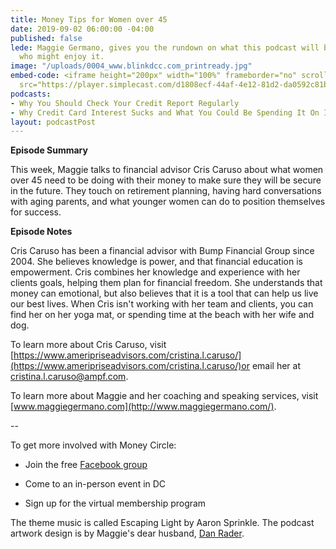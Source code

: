 ```yaml
---
title: Money Tips for Women over 45
date: 2019-09-02 06:00:00 -04:00
published: false
lede: Maggie Germano, gives you the rundown on what this podcast will be like and
  who might enjoy it.
image: "/uploads/0004_www.blinkdcc.com_printready.jpg"
embed-code: <iframe height="200px" width="100%" frameborder="no" scrolling="no" seamless
  src="https://player.simplecast.com/d1808ecf-44af-4e12-81d2-da0592c81b77?dark=false"></iframe>
podcasts:
- Why You Should Check Your Credit Report Regularly
- Why Credit Card Interest Sucks and What You Could Be Spending It On Instead
layout: podcastPost
---
```


**Episode Summary**

This week, Maggie talks to financial advisor Cris Caruso about what women over 45 need to be doing with their money to make sure they will be secure in the future. They touch on retirement planning, having hard conversations with aging parents, and what younger women can do to position themselves for success.

**Episode Notes**

Cris Caruso has been a financial advisor with Bump Financial Group since 2004. She believes knowledge is power, and that financial education is empowerment. Cris combines her knowledge and experience with her clients goals, helping them plan for financial freedom. She understands that money can emotional, but also believes that it is a tool that can help us live our best lives. When Cris isn't working with her team and clients, you can find her on her yoga mat, or spending time at the beach with her wife and dog.

To learn more about Cris Caruso, visit [https://www.ameripriseadvisors.com/cristina.l.caruso/](https://www.ameripriseadvisors.com/cristina.l.caruso/)or email her at [cristina.l.caruso@ampf.com](mailto:cristina.l.caruso@ampf.com).

To learn more about Maggie and her coaching and speaking services, visit [www.maggiegermano.com](http://www.maggiegermano.com/).

--

To get more involved with Money Circle:

* Join the free [Facebook group](https://www.facebook.com/groups/MoneyCircleGroup)

* Come to an in-person event in DC

* Sign up for the virtual membership program

The theme music is called Escaping Light by Aaron Sprinkle. The podcast artwork design is by Maggie's dear husband, [Dan Rader](https://dashboard.simplecast.com/episodes/danrdesign.com).